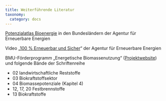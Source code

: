 ```yaml
---
title: Weiterführende Literatur
taxonomy: 
  category: docs
---
```


[Potenzialatlas Bioenergie](https://www.unendlich-viel-energie.de/mediathek/broschueren/potenzialatlas-bioenergie-in-den-bundeslaendern
) in den Bundesländern der Agentur für Erneuerbare Energien

Video „[100 % Erneuerbar und Sicher](https://www.unendlich-viel-energie.de/mediathek/filme-animationen/100-prozent-erneuerbar-und-sicher)“ der Agentur für Erneuerbare Energien

BMU-Förderprogramm „Energetische Biomassenutzung“ ([Projektwebsite](https://www.energetische-biomassenutzung.de/startseite/))
und folgende Bände der Schriftenreihe
- 02 landwirtschaftliche Reststoffe
- 03 Biokraftstoffsektor
- 04 Biomassepotenziale (Kapitel 4)
- 12, 17, 20 Festbrennstoffe
- 13 Biokraftstoffe
